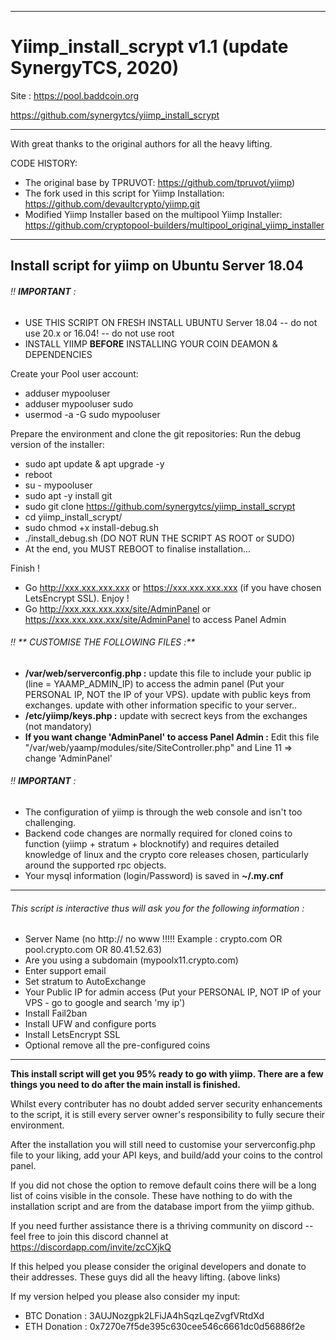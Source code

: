 *****************************************************************************************************
# Yiimp_install_scrypt v1.1 (update SynergyTCS, 2020)

Site : https://pool.baddcoin.org

https://github.com/synergytcs/yiimp_install_scrypt


*****************************************************************************************************
With great thanks to the original authors for all the heavy lifting.

CODE HISTORY:
- The original base by TPRUVOT: https://github.com/tpruvot/yiimp)
- The fork used in this script for Yiimp Installation: https://github.com/devaultcrypto/yiimp.git
- Modified Yiimp Installer based on the multipool Yiimp Installer: 
https://github.com/cryptopool-builders/multipool_original_yiimp_installer
*****************************************************************************************************

## Install script for yiimp on Ubuntu Server 18.04

###### :bangbang: **IMPORTANT** : 
- USE THIS SCRIPT ON FRESH INSTALL UBUNTU Server 18.04 -- do not use 20.x or 16.04! -- do not use root
- INSTALL YIIMP **BEFORE** INSTALLING YOUR COIN DEAMON & DEPENDENCIES


Create your Pool user account:
- adduser mypooluser
- adduser mypooluser sudo
- usermod -a -G sudo mypooluser

Prepare the environment and clone the git repositories:
Run the debug version of the installer:
- sudo apt update & apt upgrade -y
- reboot
- su - mypooluser
- sudo apt -y install git
- sudo git clone https://github.com/synergytcs/yiimp_install_scrypt
- cd yiimp_install_scrypt/
- sudo chmod +x install-debug.sh
- ./install_debug.sh (DO NOT RUN THE SCRIPT AS ROOT or SUDO)
- At the end, you MUST REBOOT to finalise installation...

Finish !
- Go http://xxx.xxx.xxx.xxx or https://xxx.xxx.xxx.xxx (if you have chosen LetsEncrypt SSL). Enjoy !
- Go http://xxx.xxx.xxx.xxx/site/AdminPanel or https://xxx.xxx.xxx.xxx/site/AdminPanel to access Panel Admin


###### :bangbang: ** CUSTOMISE THE FOLLOWING FILES :**
- **/var/web/serverconfig.php :** update this file to include your public ip (line = YAAMP_ADMIN_IP) to access the admin panel (Put your PERSONAL IP, NOT the IP of your VPS). update with public keys from exchanges. update with other information specific to your server..
- **/etc/yiimp/keys.php :** update with secrect keys from the exchanges (not mandatory)
- **If you want change 'AdminPanel' to access Panel Admin :** Edit this file "/var/web/yaamp/modules/site/SiteController.php" and Line 11 => change 'AdminPanel'


###### :bangbang: **IMPORTANT** : 

- The configuration of yiimp is through the web console and isn't too challenging. 
- Backend code changes are normally required for cloned coins to function (yiimp + stratum + blocknotify) and requires detailed knowledge of linux and the crypto core releases chosen, particularly around the supported rpc objects.
- Your mysql information (login/Password) is saved in **~/.my.cnf**

***********************************

###### This script is interactive thus will ask you for the following information :

- Server Name (no http:// no www !!!!! Example : crypto.com OR pool.crypto.com OR 80.41.52.63)
- Are you using a subdomain (mypoolx11.crypto.com)
- Enter support email
- Set stratum to AutoExchange
- Your Public IP for admin access (Put your PERSONAL IP, NOT IP of your VPS - go to google and search 'my ip')
- Install Fail2ban
- Install UFW and configure ports
- Install LetsEncrypt SSL
- Optional remove all the pre-configured coins

***********************************

**This install script will get you 95% ready to go with yiimp. There are a few things you need to do after the main install is finished.**

Whilst every contributer has no doubt added server security enhancements to the script, it is still every server owner's responsibility to fully secure their environment. 

After the installation you will still need to customise your serverconfig.php file to your liking, add your API keys, and build/add your coins to the control panel. 

If you did not chose the option to remove default coins there will be a long list of coins visible in the console. These have nothing to do with the installation script and are from the database import from the yiimp github. 

If you need further assistance there is a thriving community on discord -- feel free to join this discord channel at https://discordapp.com/invite/zcCXjkQ

If this helped you please consider the original developers and donate to their addresses.
These guys did all the heavy lifting.
(above links)

If my version helped you please also consider my input:
- BTC Donation : 3AUJNozgpk2LFiJA4hSqzLqeZvgfVRtdXd
- ETH Donation : 0x7270e7f5de395c630cee546c6661dc0d56886f2e
